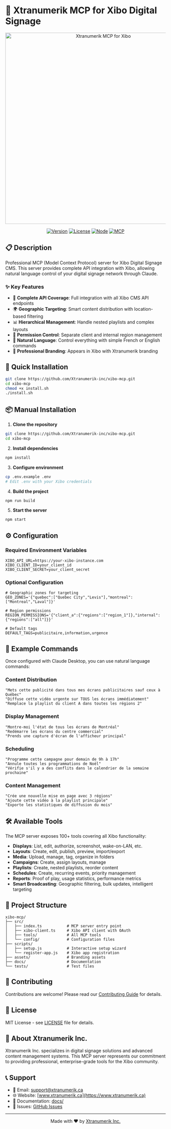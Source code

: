 # 🚀 Xtranumerik MCP for Xibo Digital Signage

<div align="center">
  <img src="assets/banner.png" alt="Xtranumerik MCP for Xibo" width="600">
  
  [![Version](https://img.shields.io/badge/version-1.0.0-blue.svg)](https://github.com/Xtranumerik-inc/xibo-mcp)
  [![License](https://img.shields.io/badge/license-MIT-green.svg)](LICENSE)
  [![Node](https://img.shields.io/badge/node-%3E%3D18.0.0-brightgreen.svg)](https://nodejs.org)
  [![MCP](https://img.shields.io/badge/MCP-Compatible-purple.svg)](https://modelcontextprotocol.io)
</div>

## 📋 Description

Professional MCP (Model Context Protocol) server for Xibo Digital Signage CMS. This server provides complete API integration with Xibo, allowing natural language control of your digital signage network through Claude.

### ✨ Key Features

- 🎯 **Complete API Coverage**: Full integration with all Xibo CMS API endpoints
- 🌍 **Geographic Targeting**: Smart content distribution with location-based filtering
- 📊 **Hierarchical Management**: Handle nested playlists and complex layouts
- 🔐 **Permission Control**: Separate client and internal region management
- 🚀 **Natural Language**: Control everything with simple French or English commands
- 🎨 **Professional Branding**: Appears in Xibo with Xtranumerik branding

## 🚀 Quick Installation

```bash
git clone https://github.com/Xtranumerik-inc/xibo-mcp.git
cd xibo-mcp
chmod +x install.sh
./install.sh
```

## 📦 Manual Installation

1. **Clone the repository**
```bash
git clone https://github.com/Xtranumerik-inc/xibo-mcp.git
cd xibo-mcp
```

2. **Install dependencies**
```bash
npm install
```

3. **Configure environment**
```bash
cp .env.example .env
# Edit .env with your Xibo credentials
```

4. **Build the project**
```bash
npm run build
```

5. **Start the server**
```bash
npm start
```

## ⚙️ Configuration

### Required Environment Variables

```env
XIBO_API_URL=https://your-xibo-instance.com
XIBO_CLIENT_ID=your_client_id
XIBO_CLIENT_SECRET=your_client_secret
```

### Optional Configuration

```env
# Geographic zones for targeting
GEO_ZONES='{"quebec":["Quebec City","Levis"],"montreal":["Montreal","Laval"]}'

# Region permissions
REGION_PERMISSIONS='{"client_a":{"regions":["region_1"]},"internal":{"regions":["all"]}}'

# Default tags
DEFAULT_TAGS=publicitaire,information,urgence
```

## 💬 Example Commands

Once configured with Claude Desktop, you can use natural language commands:

### Content Distribution
```
"Mets cette publicité dans tous mes écrans publicitaires sauf ceux à Québec"
"Diffuse cette vidéo urgente sur TOUS les écrans immédiatement"
"Remplace la playlist du client A dans toutes les régions 2"
```

### Display Management
```
"Montre-moi l'état de tous les écrans de Montréal"
"Redémarre les écrans du centre commercial"
"Prends une capture d'écran de l'afficheur principal"
```

### Scheduling
```
"Programme cette campagne pour demain de 9h à 17h"
"Annule toutes les programmations de Noël"
"Vérifie s'il y a des conflits dans le calendrier de la semaine prochaine"
```

### Content Management
```
"Crée une nouvelle mise en page avec 3 régions"
"Ajoute cette vidéo à la playlist principale"
"Exporte les statistiques de diffusion du mois"
```

## 🛠️ Available Tools

The MCP server exposes 100+ tools covering all Xibo functionality:

- **Displays**: List, edit, authorize, screenshot, wake-on-LAN, etc.
- **Layouts**: Create, edit, publish, preview, import/export
- **Media**: Upload, manage, tag, organize in folders
- **Campaigns**: Create, assign layouts, manage
- **Playlists**: Create, nested playlists, reorder content
- **Schedules**: Create, recurring events, priority management
- **Reports**: Proof of play, usage statistics, performance metrics
- **Smart Broadcasting**: Geographic filtering, bulk updates, intelligent targeting

## 📁 Project Structure

```
xibo-mcp/
├── src/
│   ├── index.ts           # MCP server entry point
│   ├── xibo-client.ts     # Xibo API client with OAuth
│   ├── tools/             # All MCP tools
│   └── config/            # Configuration files
├── scripts/
│   ├── setup.js           # Interactive setup wizard
│   └── register-app.js    # Xibo app registration
├── assets/                # Branding assets
├── docs/                  # Documentation
└── tests/                 # Test files
```

## 🤝 Contributing

Contributions are welcome! Please read our [Contributing Guide](CONTRIBUTING.md) for details.

## 📄 License

MIT License - see [LICENSE](LICENSE) file for details.

## 🏢 About Xtranumerik Inc.

Xtranumerik Inc. specializes in digital signage solutions and advanced content management systems. This MCP server represents our commitment to providing professional, enterprise-grade tools for the Xibo community.

## 📞 Support

- 📧 Email: support@xtranumerik.ca
- 🌐 Website: [www.xtranumerik.ca](https://www.xtranumerik.ca)
- 📖 Documentation: [docs/](docs/)
- 🐛 Issues: [GitHub Issues](https://github.com/Xtranumerik-inc/xibo-mcp/issues)

---

<div align="center">
  Made with ❤️ by <a href="https://www.xtranumerik.ca">Xtranumerik Inc.</a>
</div>